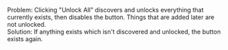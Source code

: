 Problem: Clicking "Unlock All" discovers and unlocks everything that currently exists, then disables the button. Things that are added later are not unlocked.  
Solution: If anything exists which isn't discovered and unlocked, the button exists again.